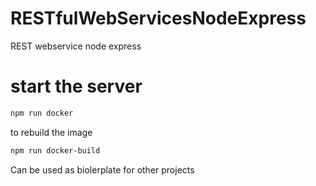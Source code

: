 # RESTfulWebServicesNodeExpress

REST webservice node express

# start the server

```bash
npm run docker
```

to rebuild the image

```bash
npm run docker-build
```

Can be used as biolerplate for other projects
